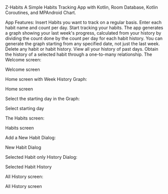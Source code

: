 Z-Habits
A Simple Habits Tracking App with Kotlin, Room Database, Kotlin Coroutines, and MPAndroid Chart.

App Features:
Insert Habits you want to track on a regular basis.
Enter each habit name and count per day.
Start tracking your habits.
The app generates a graph showing your last week's progress, calculated from your history by dividing the count done by the count per day for each habit history.
You can generate the graph starting from any specified date, not just the last week.
Delete any habit or habit history.
View all your history of past days.
Obtain the history of a selected habit through a one-to-many relationship.
The Welcome screen:

Welcome screen

Home screen with Week History Graph:

Home screen

Select the starting day in the Graph:

Select starting day

The Habits screen:

Habits screen

Add a New Habit Dialog:

New Habit Dialog

Selected Habit only History Dialog:

Selected Habit History

All History screen:

All History screen
